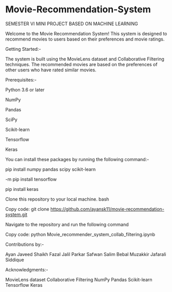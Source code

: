 # Movie-Recommendation-System
SEMESTER VI MINI PROJECT BASED ON MACHINE LEARNING

Welcome to the Movie Recommendation System! This system is designed to recommend movies to users based on their preferences and movie ratings.

Getting Started:-

The system is built using the MovieLens dataset and Collaborative Filtering techniques. 
The recommended movies are based on the preferences of other users who have rated similar movies.

Prerequisites:-

Python 3.6 or later

NumPy

Pandas

SciPy

Scikit-learn

Tensorflow

Keras

You can install these packages by running the following command:-

pip install numpy pandas scipy scikit-learn

-m pip install tensorflow

pip install keras

Clone this repository to your local machine.
bash

Copy code: 
git clone https://github.com/ayansk11/movie-recommendation-system.git

Navigate to the repository and run the following command

Copy code:
python Movie_recommender_system_collab_filtering.ipynb

Contributions by:-

Ayan Javeed Shaikh
Fazal Jalil Parkar
Safwan Salim Bebal
Muzakkir Jafarali Siddique

Acknowledgments:-

MovieLens dataset
Collaborative Filtering
NumPy
Pandas
Scikit-learn
Tensorflow
Keras




